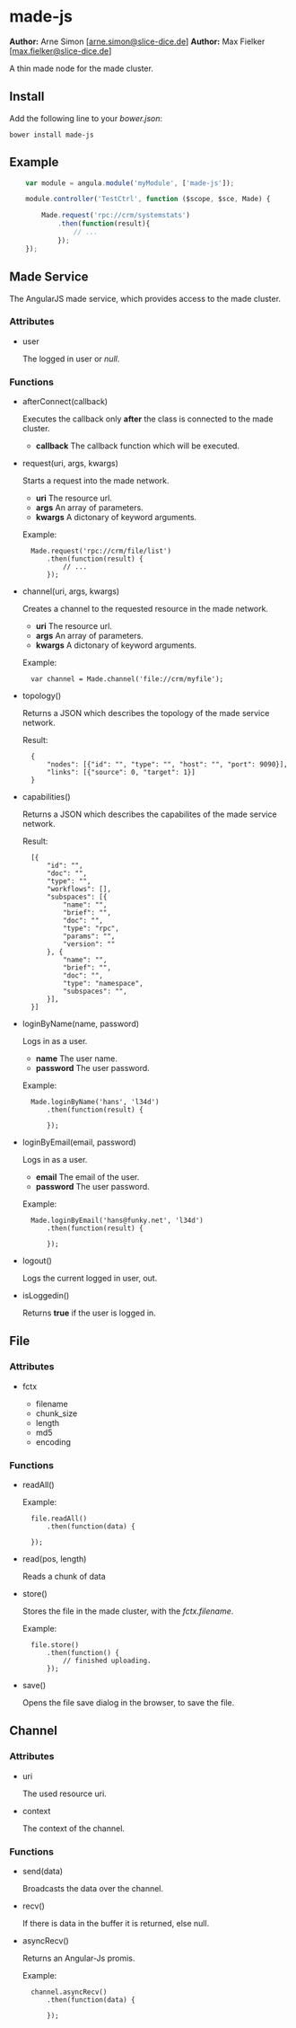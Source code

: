 made-js
=======

**Author:** Arne Simon [arne.simon@slice-dice.de]
**Author:** Max Fielker [max.fielker@slice-dice.de]

A thin made node for the made cluster.

Install
-------

Add the following line to your *bower.json*:

    bower install made-js

Example
-------

```javascript
    var module = angula.module('myModule', ['made-js']);

    module.controller('TestCtrl', function ($scope, $sce, Made) {

        Made.request('rpc://crm/systemstats')
            .then(function(result){
                // ...
            });
    });

```

Made Service
------------

The AngularJS made service, which provides access to the made cluster.

### Attributes

+ user

    The logged in user or *null*.

### Functions

+ afterConnect(callback)

    Executes the callback only **after** the class is connected to the made cluster.

    + **callback** The callback function which will be executed.

+ request(uri, args, kwargs)

    Starts a request into the made network.

    + **uri** The resource url.
    + **args** An array of parameters.
    + **kwargs** A dictonary of keyword arguments.

    Example:

        Made.request('rpc://crm/file/list')
            .then(function(result) {
                // ...
            });

+ channel(uri, args, kwargs)

    Creates a channel to the requested resource in the made network.


    + **uri** The resource url.
    + **args** An array of parameters.
    + **kwargs** A dictonary of keyword arguments.

    Example:

        var channel = Made.channel('file://crm/myfile');

+ topology()

    Returns a JSON which describes the topology of the made service network.

    Result:

        {
            "nodes": [{"id": "", "type": "", "host": "", "port": 9090}],
            "links": [{"source": 0, "target": 1}]
        }

+ capabilities()

    Returns a JSON which describes the capabilites of the made service network.

    Result:

        [{
            "id": "",
            "doc": "",
            "type": "",
            "workflows": [],
            "subspaces": [{
                "name": "",
                "brief": "",
                "doc": "",
                "type": "rpc",
                "params": "",
                "version": ""
            }, {
                "name": "",
                "brief": "",
                "doc": "",
                "type": "namespace",
                "subspaces": "",
            }],
        }]

+ loginByName(name, password)

    Logs in as a user.

    + **name** The user name.
    + **password** The user password.

    Example:

        Made.loginByName('hans', 'l34d')
            .then(function(result) {

            });

+ loginByEmail(email, password)

    Logs in as a user.

    + **email** The email of the user.
    + **password** The user password.

    Example:

        Made.loginByEmail('hans@funky.net', 'l34d')
            .then(function(result) {

            });

+ logout()

    Logs the current logged in user, out.

+ isLoggedin()

    Returns **true** if the user is logged in.


File
----

### Attributes

+ fctx

    + filename
    + chunk_size
    + length
    + md5
    + encoding

### Functions

+ readAll()

    Example:

        file.readAll()
            .then(function(data) {

        });

+ read(pos, length)

    Reads a chunk of data

+ store()

    Stores the file in the made cluster, with the *fctx.filename*.

    Example:

        file.store()
            .then(function() {
                // finished uploading.
            });

+ save()

    Opens the file save dialog in the browser, to save the file.


Channel
-------

### Attributes

+ uri

    The used resource uri.

+ context

    The context of the channel.

### Functions

+ send(data)

    Broadcasts the data over the channel.

+ recv()

    If there is data in the buffer it is returned, else null.

+ asyncRecv()

    Returns an Angular-Js promis.

    Example:

        channel.asyncRecv()
            .then(function(data) {

            });


